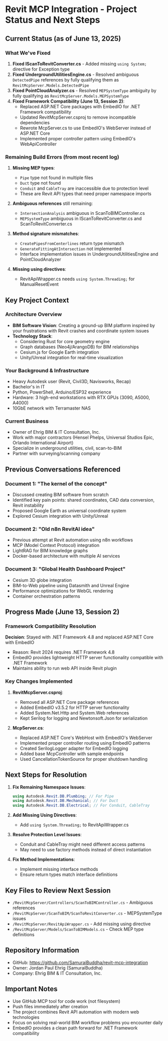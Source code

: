# Revit MCP Integration - Project Status and Next Steps

## Current Status (as of June 13, 2025)

### What We've Fixed
1. **Fixed IScanToRevitConverter.cs** - Added missing `using System;` directive for Exception type
2. **Fixed UndergroundUtilitiesEngine.cs** - Resolved ambiguous `DetectedPipe` references by fully qualifying them as `RevitMcpServer.Models.DetectedPipe`
3. **Fixed PointCloudAnalyzer.cs** - Resolved `MEPSystemType` ambiguity by fully qualifying as `RevitMcpServer.Models.MEPSystemType`
4. **Fixed Framework Compatibility (June 13, Session 2)**:
   - Replaced ASP.NET Core packages with EmbedIO for .NET Framework compatibility
   - Updated RevitMcpServer.csproj to remove incompatible dependencies
   - Rewrote McpServer.cs to use EmbedIO's WebServer instead of ASP.NET Core
   - Implemented proper controller pattern using EmbedIO's WebApiController

### Remaining Build Errors (from most recent log)
1. **Missing MEP types**:
   - `Pipe` type not found in multiple files
   - `Duct` type not found
   - `Conduit` and `CableTray` are inaccessible due to protection level
   - These are Revit API types that need proper namespace imports

2. **Ambiguous references** still remaining:
   - `IntersectionAnalysis` ambiguous in ScanToBIMController.cs
   - `MEPSystemType` ambiguous in IScanToRevitConverter.cs and ScanToRevitConverter.cs

3. **Method signature mismatches**:
   - `CreatePipesFromCenterlines` return type mismatch
   - `GenerateFittingAtIntersection` not implemented
   - Interface implementation issues in UndergroundUtilitiesEngine and PointCloudAnalyzer

4. **Missing using directives**:
   - RevitApiWrapper.cs needs `using System.Threading;` for ManualResetEvent

## Key Project Context

### Architecture Overview
- **BIM Software Vision**: Creating a ground-up BIM platform inspired by your frustrations with Revit crashes and coordinate system issues
- **Technology Stack**: 
  - Considering Rust for core geometry engine
  - Graph databases (Neo4j/ArangoDB) for BIM relationships
  - Cesium.js for Google Earth integration
  - Unity/Unreal integration for real-time visualization

### Your Background & Infrastructure
- Heavy Autodesk user (Revit, Civil3D, Navisworks, Recap)
- Bachelor's in IT
- Python, PowerShell, Arduino/ESP32 experience
- Hardware: 3 high-end workstations with RTX GPUs (3090, A5000, A4000)
- 10GbE network with Terramaster NAS

### Current Business
- Owner of Ehrig BIM & IT Consultation, Inc.
- Work with major contractors (Hensel Phelps, Universal Studios Epic, Orlando International Airport)
- Specialize in underground utilities, civil, scan-to-BIM
- Partner with surveying/scanning company

## Previous Conversations Referenced

### Document 1: "The kernel of the concept"
- Discussed creating BIM software from scratch
- Identified key pain points: shared coordinates, CAD data conversion, Revit instability
- Proposed Google Earth as universal coordinate system
- Explored Cesium integration with Unity/Unreal

### Document 2: "Old n8n RevitAI idea"
- Previous attempt at Revit automation using n8n workflows
- MCP (Model Context Protocol) integration
- LightRAG for BIM knowledge graphs
- Docker-based architecture with multiple AI services

### Document 3: "Global Health Dashboard Project"
- Cesium 3D globe integration
- BIM-to-Web pipeline using Datasmith and Unreal Engine
- Performance optimizations for WebGL rendering
- Container orchestration patterns

## Progress Made (June 13, Session 2)

### Framework Compatibility Resolution
**Decision**: Stayed with .NET Framework 4.8 and replaced ASP.NET Core with EmbedIO
- Reason: Revit 2024 requires .NET Framework 4.8
- EmbedIO provides lightweight HTTP server functionality compatible with .NET Framework
- Maintains ability to run web API inside Revit plugin

### Key Changes Implemented
1. **RevitMcpServer.csproj**:
   - Removed all ASP.NET Core package references
   - Added EmbedIO v3.5.2 for HTTP server functionality
   - Added System.Net.Http and System.Web references
   - Kept Serilog for logging and Newtonsoft.Json for serialization

2. **McpServer.cs**:
   - Replaced ASP.NET Core's WebHost with EmbedIO's WebServer
   - Implemented proper controller routing using EmbedIO patterns
   - Created SerilogLogger adapter for EmbedIO logging
   - Added base McpController with sample endpoints
   - Used CancellationTokenSource for proper shutdown handling

## Next Steps for Resolution

1. **Fix Remaining Namespace Issues**:
   ```csharp
   using Autodesk.Revit.DB.Plumbing; // For Pipe
   using Autodesk.Revit.DB.Mechanical; // For Duct
   using Autodesk.Revit.DB.Electrical; // For Conduit, CableTray
   ```

2. **Add Missing Using Directives**:
   - Add `using System.Threading;` to RevitApiWrapper.cs

3. **Resolve Protection Level Issues**:
   - Conduit and CableTray might need different access patterns
   - May need to use factory methods instead of direct instantiation

4. **Fix Method Implementations**:
   - Implement missing interface methods
   - Ensure return types match interface definitions

## Key Files to Review Next Session
- `/RevitMcpServer/Controllers/ScanToBIMController.cs` - Ambiguous references
- `/RevitMcpServer/ScanToBIM/ScanToRevitConverter.cs` - MEPSystemType issues
- `/RevitMcpServer/RevitApiWrapper.cs` - Add missing using directive
- `/RevitMcpServer/Models/ScanToBIMModels.cs` - Check MEP type definitions

## Repository Information
- GitHub: https://github.com/SamuraiBuddha/revit-mcp-integration
- Owner: Jordan Paul Ehrig (SamuraiBuddha)
- Company: Ehrig BIM & IT Consultation, Inc.

## Important Notes
- Use GitHub MCP tool for code work (not filesystem)
- Push files immediately after creation
- The project combines Revit API automation with modern web technologies
- Focus on solving real-world BIM workflow problems you encounter daily
- EmbedIO provides a clean path forward for .NET Framework compatibility
